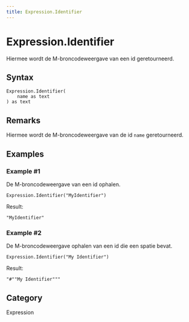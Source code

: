 ```yaml
---
title: Expression.Identifier
---
```


# Expression.Identifier


Hiermee wordt de M-broncodeweergave van een id geretourneerd.


## Syntax

```powerquery
Expression.Identifier(
    name as text
) as text
```


## Remarks

Hiermee wordt de M-broncodeweergave van de id <code>name</code> geretourneerd.


## Examples

### Example #1 
De M-broncodeweergave van een id ophalen.
```powerquery
Expression.Identifier("MyIdentifier")
```

Result: 
```powerquery
"MyIdentifier"
```


### Example #2 
De M-broncodeweergave ophalen van een id die een spatie bevat.
```powerquery
Expression.Identifier("My Identifier")
```

Result: 
```powerquery
"#""My Identifier"""
```




## Category
Expression
